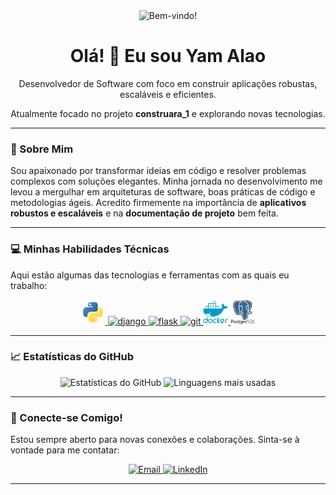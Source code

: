 <div align="center">
  <img src="https://media.giphy.com/media/v1.Y2lkPTc5MGI3NjExYTJjY2I5MzY5YzY2YzY0YzRhY2UzNzY3MWYwYzgwMjQ2YWE4OTcyYSZlcD12MV9pbnRlcm5hbF9naWZzX2J5X2lkJmN0PWc/hpLwYl6D6J7gQ/giphy.gif" width="200" height="200" alt="Bem-vindo!">
  <h1>Olá! 👋 Eu sou Yam Alao</h1>
  <p>Desenvolvedor de Software com foco em construir aplicações robustas, escaláveis e eficientes.</p>
  <p>Atualmente focado no projeto <strong>construara_1</strong> e explorando novas tecnologias.</p>
</div>

---

### 🚀 Sobre Mim

Sou apaixonado por transformar ideias em código e resolver problemas complexos com soluções elegantes. Minha jornada no desenvolvimento me levou a mergulhar em arquiteturas de software, boas práticas de código e metodologias ágeis. Acredito firmemente na importância de **aplicativos robustos e escaláveis** e na **documentação de projeto** bem feita.

---

### 💻 Minhas Habilidades Técnicas

Aqui estão algumas das tecnologias e ferramentas com as quais eu trabalho:

<p align="center">
  <a href="https://www.python.org/" target="_blank" rel="noreferrer"> <img src="https://raw.githubusercontent.com/devicons/devicon/master/icons/python/python-original.svg" alt="python" width="40" height="40"/> </a>
  <a href="https://www.djangoproject.com/" target="_blank" rel="noreferrer"> <img src="https://cdn.worldvectorlogo.com/logos/django.svg" alt="django" width="40" height="40"/> </a>
  <a href="https://flask.palletsprojects.com/" target="_blank" rel="noreferrer"> <img src="https://www.vectorlogo.zone/logos/pocoo_flask/pocoo_flask-icon.svg" alt="flask" width="40" height="40"/> </a>  
  <a href="https://git-scm.com/" target="_blank" rel="noreferrer"> <img src="https://www.vectorlogo.zone/logos/git-scm/git-scm-icon.svg" alt="git" width="40" height="40"/> </a>
  <a href="https://www.docker.com/" target="_blank" rel="noreferrer"> <img src="https://raw.githubusercontent.com/devicons/devicon/master/icons/docker/docker-plain-wordmark.svg" alt="docker" width="40" height="40"/> </a>
  <a href="https://www.postgresql.org" target="_blank" rel="noreferrer"> <img src="https://raw.githubusercontent.com/devicons/devicon/master/icons/postgresql/postgresql-original-wordmark.svg" alt="postgresql" width="40" height="40"/> </a>
  
</p>

---

### 📈 Estatísticas do GitHub

<div align="center">
  <img src="https://github-readme-stats.vercel.app/api?username=afkpuma&show_icons=true&theme=dracula&include_all_commits=true&count_private=true" alt="Estatísticas do GitHub">
  <img src="https://github-readme-stats.vercel.app/api/top-langs/?username=afkpuma&layout=compact&theme=dracula" alt="Linguagens mais usadas">
</div>

---

### 🔗 Conecte-se Comigo!

Estou sempre aberto para novas conexões e colaborações. Sinta-se à vontade para me contatar:

<p align="center">
  <a href="yam_alao@outlook.com" target="_blank">
    <img src="https://img.shields.io/badge/Email-D14836?style=for-the-badge&logo=gmail&logoColor=white" alt="Email">
  </a>
  <a href="[https://linkedin.com/in/SEU_LINKEDIN](https://www.linkedin.com/in/yam-alao/)" target="_blank">
    <img src="https://img.shields.io/badge/LinkedIn-0077B5?style=for-the-badge&logo=linkedin&logoColor=white" alt="LinkedIn">
  </a> 
</p>

---




